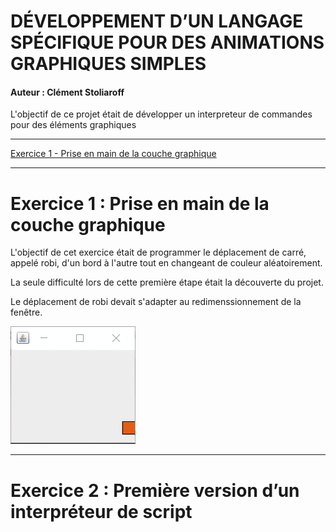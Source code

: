 # DÉVELOPPEMENT D’UN LANGAGE SPÉCIFIQUE POUR DES ANIMATIONS GRAPHIQUES SIMPLES

#### Auteur : Clément Stoliaroff

L'objectif de ce projet était de développer un interpreteur de commandes pour des éléments graphiques

--------

[Exercice 1 - Prise en main de la couche graphique](#exercice-1--prise-en-main-de-la-couche-graphique)

----------------

# Exercice 1 : Prise en main de la couche graphique

L'objectif de cet exercice était de programmer le déplacement de carré, appelé robi, d'un bord à l'autre tout en changeant de couleur aléatoirement.

La seule difficulté lors de cette première étape était la découverte du projet.

Le déplacement de robi devait s'adapter au redimenssionnement de la fenêtre.

![Exécution de l'exercice 1](/exercice_1.gif)

----------------

# Exercice 2 : Première version d’un interpréteur de script

